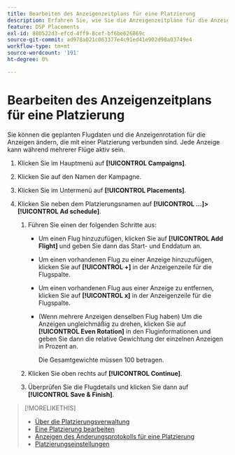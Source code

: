 ```yaml
---
title: Bearbeiten des Anzeigenzeitplans für eine Platzierung
description: Erfahren Sie, wie Sie die Anzeigenzeitpläne für die Anzeigen ändern, die an eine Platzierung angehängt sind.
feature: DSP Placements
exl-id: 880522d3-efcd-4ff9-8cef-bf6be626869c
source-git-commit: ad978a021c063377e4c91ed41e902d98a03749e4
workflow-type: tm+mt
source-wordcount: '191'
ht-degree: 0%

---
```


# Bearbeiten des Anzeigenzeitplans für eine Platzierung

<!-- Some placements don't have this option. Clarify which placement types aren't eligible -- just simple ad serving placements (PG ones seem okay)? And anything else? -->

Sie können die geplanten Flugdaten und die Anzeigenrotation für die Anzeigen ändern, die mit einer Platzierung verbunden sind. Jede Anzeige kann während mehrerer Flüge aktiv sein.

1. Klicken Sie im Hauptmenü auf **[!UICONTROL Campaigns]**.

1. Klicken Sie auf den Namen der Kampagne.

1. Klicken Sie im Untermenü auf **[!UICONTROL Placements]**.

1. Klicken Sie neben dem Platzierungsnamen auf  **[!UICONTROL ...]>[!UICONTROL Ad schedule]**.

   1. Führen Sie einen der folgenden Schritte aus:

      * Um einen Flug hinzuzufügen, klicken Sie auf **[!UICONTROL Add Flight]** und geben Sie dann das Start- und Enddatum an.

      * Um einen vorhandenen Flug zu einer Anzeige hinzuzufügen, klicken Sie auf **[!UICONTROL +]** in der Anzeigenzeile für die Flugspalte.

      * Um einen vorhandenen Flug aus einer Anzeige zu entfernen, klicken Sie auf **[!UICONTROL x]** in der Anzeigenzeile für die Flugspalte.

      * (Wenn mehrere Anzeigen denselben Flug haben) Um die Anzeigen ungleichmäßig zu drehen, klicken Sie auf **[!UICONTROL Even Rotation]** in den Fluginformationen und geben Sie dann die relative Gewichtung der einzelnen Anzeigen in Prozent an.

         Die Gesamtgewichte müssen 100 betragen.
   1. Klicken Sie oben rechts auf **[!UICONTROL Continue]**.

   1. Überprüfen Sie die Flugdetails und klicken Sie dann auf **[!UICONTROL Save & Finish]**.


>[!MORELIKETHIS]
>
>* [Über die Platzierungsverwaltung](placement-about.md)
>* [Eine Platzierung bearbeiten](placement-edit.md)
>* [Anzeigen des Änderungsprotokolls für eine Platzierung](placement-change-log.md)
>* [Platzierungseinstellungen](placement-settings.md)

